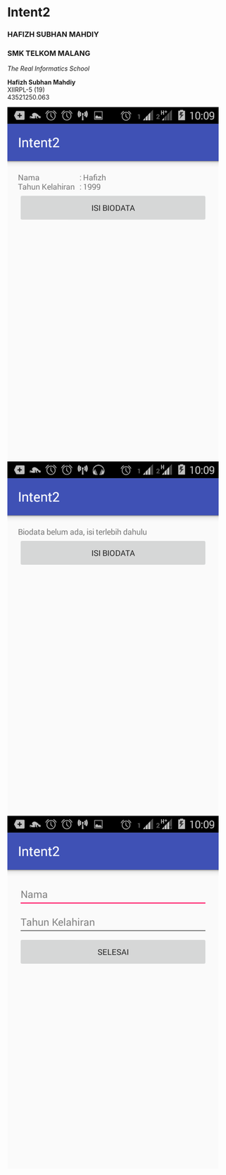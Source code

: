 # Intent2
### HAFIZH SUBHAN MAHDIY
### SMK TELKOM MALANG
*The Real Informatics School*

**Hafizh Subhan Mahdiy**<br>
XIIRPL-5 (19)<br>
43521250.063

![Skrinsut1](Screenshot_2016-10-23-10-09-33[1].png)
![Skrinsut2](Screenshot_2016-10-23-10-09-11[1].png)
![Skrinsut3](Screenshot_2016-10-23-10-09-22[1].png)
